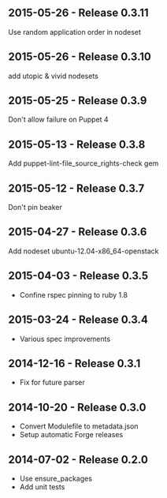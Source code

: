 ## 2015-05-26 - Release 0.3.11

Use random application order in nodeset

## 2015-05-26 - Release 0.3.10

add utopic & vivid nodesets

## 2015-05-25 - Release 0.3.9

Don't allow failure on Puppet 4

## 2015-05-13 - Release 0.3.8

Add puppet-lint-file_source_rights-check gem

## 2015-05-12 - Release 0.3.7

Don't pin beaker

## 2015-04-27 - Release 0.3.6

Add nodeset ubuntu-12.04-x86_64-openstack

## 2015-04-03 - Release 0.3.5

- Confine rspec pinning to ruby 1.8

## 2015-03-24 - Release 0.3.4

- Various spec improvements

## 2014-12-16 - Release 0.3.1

- Fix for future parser

## 2014-10-20 - Release 0.3.0

- Convert Modulefile to metadata.json
- Setup automatic Forge releases

## 2014-07-02 - Release 0.2.0

- Use ensure_packages
- Add unit tests
